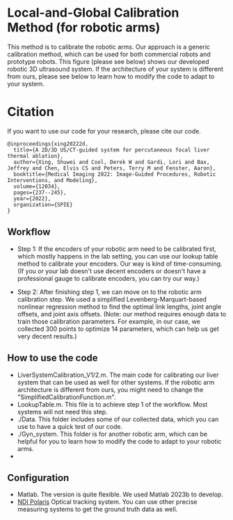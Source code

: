 # Local-and-Global Calibration Method (for robotic arms)
This method is to calibrate the robotic arms. Our approach is a generic calibration method, which can be used for both commercial robots and prototype robots. This figure (please see below) shows our developed robotic 3D ultrasound system. If the architecture of your system is different from ours, please see below to learn how to modify the code to adapt to your system.


# Citation
If you want to use our code for your research, please cite our code.
```
@inproceedings{xing20222d,
  title={A 2D/3D US/CT-guided system for percutaneous focal liver thermal ablation},
  author={Xing, Shuwei and Cool, Derek W and Gardi, Lori and Bax, Jeffrey and Chen, Elvis CS and Peters, Terry M and Fenster, Aaron},
  booktitle={Medical Imaging 2022: Image-Guided Procedures, Robotic Interventions, and Modeling},
  volume={12034},
  pages={237--245},
  year={2022},
  organization={SPIE}
}
```

## Workflow
- Step 1: If the encoders of your robotic arm need to be calibrated first, which mostly happens in the lab setting, you can use our lookup table method to calibrate your encoders.
Our way is kind of time-consuming. (If you or your lab doesn't use decent encoders or doesn't have a professional gauge to calibrate encoders, you can try our way.)

- Step 2: After finishing step 1, we can move on to the robotic arm calibration step. We used a simplified Levenberg-Marquart-based nonlinear regression method to find the optimal link lengths, joint angle offsets, and joint axis offsets. (Note: our method requires enough data to train those calibration parameters. For example, in our case, we collected 300 points to optimize 14 parameters, which can help us get very decent results.)

## How to use the code
- LiverSystemCalibration_V1/2.m. The main code for calibrating our liver system that can be used as well for other systems. If the robotic arm architecture is different from ours, you might need to change the "SimplifiedCalibrationFunction.m".
- LookupTable.m. This file is to achieve step 1 of the workflow. Most systems will not need this step. 
- ./Data. This folder includes some of our collected data, which you can use to have a quick test of our code.
- ./Gyn_system. This folder is for another robotic arm, which can be helpful for you to learn how to modify the code to adapt to your robotic arms.
- 
## Configuration
- Matlab. The version is quite flexible. We used Matlab 2023b to develop.
- [NDI Polaris](https://www.ndigital.com/optical-navigation-technology/polaris-vega-vt/) Optical tracking system. You can use other precise measuring systems to get the ground truth data as well.


